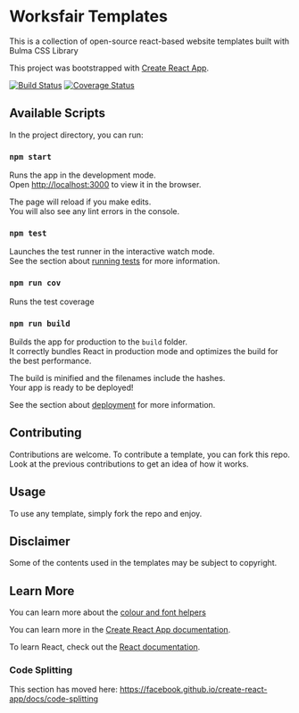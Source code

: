 # Worksfair Templates
This is a collection of open-source react-based website templates built with Bulma CSS Library


This project was bootstrapped with [Create React App](https://github.com/facebook/create-react-app).

[![Build Status](https://travis-ci.com/TheoOkafor/worksfair-templates.svg?branch=develop)](https://travis-ci.com/TheoOkafor/worksfair-templates)
[![Coverage Status](https://coveralls.io/repos/github/TheoOkafor/worksfair-templates/badge.svg?branch=develop)](https://coveralls.io/github/TheoOkafor/worksfair-templates?branch=develop)

## Available Scripts

In the project directory, you can run:

### `npm start`

Runs the app in the development mode.<br />
Open [http://localhost:3000](http://localhost:3000) to view it in the browser.

The page will reload if you make edits.<br />
You will also see any lint errors in the console.

### `npm test`

Launches the test runner in the interactive watch mode.<br />
See the section about [running tests](https://facebook.github.io/create-react-app/docs/running-tests) for more information.

### `npm run cov`
Runs the test coverage

### `npm run build`

Builds the app for production to the `build` folder.<br />
It correctly bundles React in production mode and optimizes the build for the best performance.

The build is minified and the filenames include the hashes.<br />
Your app is ready to be deployed!

See the section about [deployment](https://facebook.github.io/create-react-app/docs/deployment) for more information.

## Contributing
Contributions are welcome. To contribute a template, you can fork this repo. Look at the previous contributions to get an idea of how it works.

## Usage
To use any template, simply fork the repo and enjoy.

## Disclaimer
Some of the contents used in the templates may be subject to copyright.

## Learn More
You can learn more about the [colour and font helpers](/doc/HELPERS.md)

You can learn more in the [Create React App documentation](https://facebook.github.io/create-react-app/docs/getting-started).

To learn React, check out the [React documentation](https://reactjs.org/).

### Code Splitting

This section has moved here: https://facebook.github.io/create-react-app/docs/code-splitting

